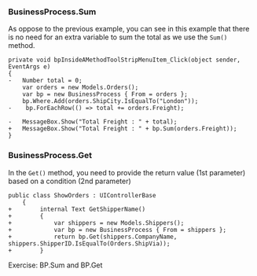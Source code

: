﻿### BusinessProcess.Sum
As oppose to the previous example, you can see in this example that there is no need for an extra variable to sum the total as we use the `Sum()` method.
```csdiff
private void bpInsideAMethodToolStripMenuItem_Click(object sender, EventArgs e)
{
-   Number total = 0;
    var orders = new Models.Orders();
    var bp = new BusinessProcess { From = orders };
    bp.Where.Add(orders.ShipCity.IsEqualTo("London"));
-    bp.ForEachRow(() => total += orders.Freight);
            
-   MessageBox.Show("Total Freight : " + total);
+   MessageBox.Show("Total Freight : " + bp.Sum(orders.Freight));
}
```
### BusinessProcess.Get
In the `Get()` method, you need to provide the return value (1st parameter) based on a condition (2nd parameter)
```csdiff
public class ShowOrders : UIControllerBase
    {
+        internal Text GetShipperName()
+        {
+            var shippers = new Models.Shippers();
+            var bp = new BusinessProcess { From = shippers };
+            return bp.Get(shippers.CompanyName, shippers.ShipperID.IsEqualTo(Orders.ShipVia));
+        }
```

Exercise: BP.Sum and BP.Get